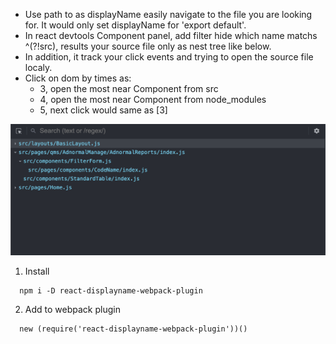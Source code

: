 - Use path to as displayName easily navigate to the file you are looking for. It would only set displayName for 'export default'.
- In react devtools Component panel, add filter hide which name matchs ^(?!src), results your source file only as nest tree like below.
- In addition, it track your click events and trying to open the source file localy.
- Click on dom by times as:
  - 3, open the most near Component from src
  - 4, open the most near Component from node_modules
  - 5, next click would same as [3]

![Kiku](1.png)

1. Install
```
  npm i -D react-displayname-webpack-plugin
```
2. Add to webpack plugin
```
  new (require('react-displayname-webpack-plugin'))()
```
